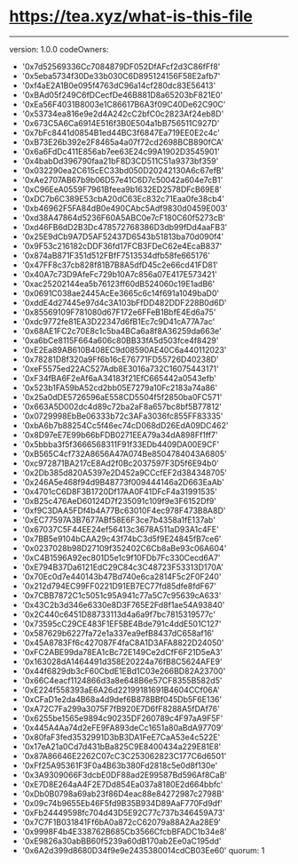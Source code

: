 # https://tea.xyz/what-is-this-file
---
version: 1.0.0
codeOwners:
  - '0x7d52569336Cc7084879DF052DfAFcf2d3C86fFf8'
  - '0x5eba5734f30De33b030C6D895124156F58E2afb7'
  - '0xf4aE2A1B0e095f4763dC96a14cf280dc83E56413'
  - '0xBAd05f249C6fDCecfDe46B881D8a65203bF821E0'
  - '0xEa56F4031B8003e1C86617B6A3f09C40De62C90C'
  - '0x53734ea816e9e2d4A242cC2bfC0c2823Af24eb8D'
  - '0x673C5A6Ca6914E516f3B0E504a1bB756511C927D'
  - '0x7bFc8441d0854B1ed44BC3f6847Ea719EE0E2c4c'
  - '0xB73E26b392e2F8465a4a07f72cd2698BCB890fCA'
  - '0x6a6FdDc411E856ab7ee63E24c99A1902D3545901'
  - '0x4babDd396790faa21bF8D3CD511C51a9373bf359'
  - '0x032290ea2C615cEC33bd050D20242130A6c67efB'
  - '0xAe2707AB67b9b06D57e41C6D7c50042a604e7cB1'
  - '0xC96EeA0559F7961Bfeea9b1632ED2578DFcB69E8'
  - '0xDC7b6C389E53cbA20dC63Ec832c71Eaa0fe38cb4'
  - '0xb46962F5FA84dB0e490CAbc5Adf9830d0459E003'
  - '0xd38A47864d5236F60A5ABC0e7cF180C60f5273cB'
  - '0xd46FB6dD2B3Dc478572768386D3db99fDd4aaFB3'
  - '0x25E9dCb9A7D5AF52437D6543b51813ba70d090f4'
  - '0x9F53c216182cDDF36fd17FCB3FDeC62e4EcaB837'
  - '0x874aB871F351d512FBfF7513534dfb58fe665176'
  - '0x47FF8c37cb828f81B7B8A5dfD45c2e66cd41FD81'
  - '0x40A7c73D9AfeFc729b10A7c856a07E417E573421'
  - '0xac25202144ea5b76123ff60dB524060c19E1adB6'
  - '0x0691C038ae2445AcEe3665c6c14f691a1049baD0'
  - '0xddE4d27445e97d4c3A103bFfDD482DDF228B0d6D'
  - '0x85569109F781080d67F172e6FFeB1BbfE4Ed6a75'
  - '0xdc9772fe81EA3D22347d6fB1Ec7c9D41cA77A7ac'
  - '0x68AE1FC2c70E8c1c5ba4BCa6a8f8A36259da663e'
  - '0xa6bCe8115F664a606c80BB33fA5d503fce4f8429'
  - '0xE2Ea89AB610B408EC9d08590AE40C6a440112023'
  - '0x78281D8f320a9Ff6b16cE76771FD55726D40238D'
  - '0xeF5575ed22AC527Adb8E3016a732C16075443171'
  - '0xF34fBA6F2eAf6aA34183f21EfC665442a0543efb'
  - '0x523b1FA59bA52cd2bb05E7279a10Fc2183a74a86'
  - '0x25a0dDE5726596aE558CD5504f5f2850ba0FC571'
  - '0x663A5D002dc4d89c72ba2aF8a657bc8bf5B77812'
  - '0x0729998EbBe06333b72c3AFa3036fc855FF83335'
  - '0xbA6b7b88254Cc5f46ec74cD068dD26EdA09DC462'
  - '0x8D97eE7E99b66bFDB0271EEA79a34dA898Ff1ff7'
  - '0x5bbba3f5f3666568311F91f33EDb4409DA00E9CF'
  - '0xB565C4cf732A8656A47A074Be8504784043A6805'
  - '0xc972871BA217cE8Ad2f0Bc2037597F3D5f6E94b0'
  - '0x2Db385d820A5397e2D452a9CCcfEF2d384348705'
  - '0x246A5e468f94d9B48773f009444146a2D663EaAb'
  - '0x4701cC6D8F3B1720Df17AA0F41DFcF4a31991535'
  - '0xB25c476AeD60124D7f235091c109f9e3F6152Df9'
  - '0xf9C3DAA5FDf4b4A77Bc63010F4ec978F473B8A8D'
  - '0xEC77597A3B7677ABf58E6F3ce7b4358a1fE137ab'
  - '0x67037C5F44EE24ef56413c3678A511aD93A1c4FE'
  - '0x7BB5e9104bCAA29c43f74bC3d5f9E24845fB7ce6'
  - '0x0237028b98D27109f352402C6Cb8aBe93c06A604'
  - '0xC4B1596A92ec801D5e1c9f10FDb7Fc330Cecd6A7'
  - '0xE794B37Da6121EdC29C84c3C48723F53313D170A'
  - '0x70Ec0d7e440143b47Bd740e6ca2814F5c2F0F240'
  - '0x212d794EC99FF0221D91EB7EC77fd85dfe8fdF67'
  - '0x7CBB7872C1c5051c95A941c77a5C7c95639cA633'
  - '0x43C2b3d346e6330e8D3F765E2Fd8f1ae54A93840'
  - '0x2C440c6451D88733113d4a6a9f7bc7815319577c'
  - '0x73595cC29CE483F1EF5BE4Bde791c4ddE501C127'
  - '0x587629b6227fa72e1a337ea9efB8437dC658af16'
  - '0x45A8783Ff6c427087F4faC8A1D3AFA8822D24050'
  - '0xFC2ABE99da78EA1cBc72E149Ce2dCfF6F21D5eA3'
  - '0x163028dA1464491d358E20224a76fB8C5624AFE9'
  - '0x44f6829db3cF60CbdE1EBd1C03e266BD82A23700'
  - '0x66C4eacf1124866d3a8e648B6e57CF8355B582d5'
  - '0xE224f558393aE6A26d22199181691B4604CCf06A'
  - '0xCFaD1e2da4B68a4d9def6B878BBf045Db5F6E136'
  - '0xA72C7Fa299a3075F7fB920E7D6fF8288A5fDAf76'
  - '0x6255be1565e9894c90235DF260789c4F97aA9F5F'
  - '0x445A4Aa74d2eFE9FA893deCc1651a80aBdA97709'
  - '0x80faF3fed3532991D3bB3DA1FeE7CaA53e4c522E'
  - '0x17eA21a0Cd7d431bBa825C9E8400434a229E81E8'
  - '0x87A86646E2262C07cC3C253062823C177C6d6501'
  - '0xFf25A95361F3F0a4B63b380Fd2818c5e0d8f130e'
  - '0x3A9309066F3dcbE0DF88ad2E99587Bd596Af8CaB'
  - '0xE7D8E264aA4F2E7Dd854Ea037a8180E2d664bbfc'
  - '0xDb0B0798a69ab23f86D4eac88e84272987c2798B'
  - '0x09c74b9655Eb46F5fd9B35B934D89AaF770Fd9df'
  - '0xFb24449598fc704d43D5E92C77c737b346459A73'
  - '0x7C7F1B031841Ff6bA0a872cC62079a88A2Aa28E9'
  - '0x9998F4b4E338762B685Cb3566CfcbBFADC1b34e8'
  - '0xE9826a30abBB60f5239a60dB170ab2Ee0aC195dd'
  - '0x6A2d399d8680D34f9e9e2435380014cdCB03Ee60'
quorum: 1
